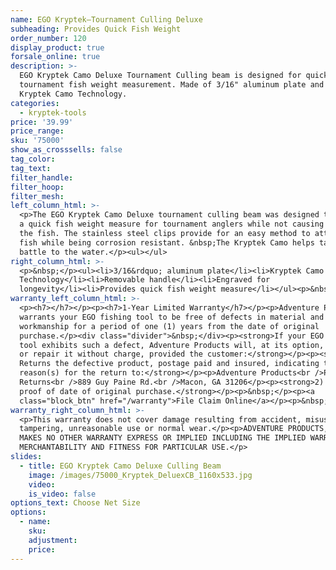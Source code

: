 ```yaml
---
name: EGO Kryptek—Tournament Culling Deluxe
subheading: Provides Quick Fish Weight
order_number: 120
display_product: true
forsale_online: true
description: >-
  EGO Kryptek Camo Deluxe Tournament Culling beam is designed for quick
  tournament fish weight measurement. Made of 3/16" aluminum plate and features
  Kryptek Camo Technology.
categories:
  - kryptek-tools
price: '39.99'
price_range:
sku: '75000'
show_as_crosssells: false
tag_color:
tag_text:
filter_handle:
filter_hoop:
filter_mesh:
left_column_html: >-
  <p>The EGO Kryptek Camo Deluxe tournament culling beam was designed to provide
  a quick fish weight measure for tournament anglers while not causing damage to
  the fish. The stainless steel clips provide for an easy method to attach the
  fish while being corrosion resistant. &nbsp;The Kryptek Camo helps take the
  battle to the water.</p><ul></ul>
right_column_html: >-
  <p>&nbsp;</p><ul><li>3/16&rdquo; aluminum plate</li><li>Kryptek Camo
  Technology</li><li>Removable handle</li><li>Engraved for
  longevity</li><li>Provides quick fish weight measure</li></ul><p>&nbsp;</p>
warranty_left_column_html: >-
  <p><h7></h7></p><p><h7>1-Year Limited Warranty</h7></p><p>Adventure Products
  warrants your EGO fishing tool to be free of defects in material and
  workmanship for a period of one (1) years from the date of original
  purchase.</p><div class="divider">&nbsp;</div><p><strong>If your EGO fishing
  tool exhibits such a defect, Adventure Products will, at its option, replace
  or repair it without charge, provided the customer:</strong></p><p><strong>1)
  Returns the defective product, postage paid and insured, indicating the
  reason(s) for the return to:</strong></p><p>Adventure Products<br />Product
  Returns<br />889 Guy Paine Rd.<br />Macon, GA 31206</p><p><strong>2) Submits
  proof of date of original purchase.</strong></p><p>&nbsp;</p><p><a
  class="block_btn" href="/warranty">File Claim Online</a></p><p>&nbsp;</p>
warranty_right_column_html: >-
  <p>This warranty does not cover damage resulting from accident, misuse, abuse,
  tampering, unreasonable use or normal wear.</p><p>ADVENTURE PRODUCTS, INC.
  MAKES NO OTHER WARRANTY EXPRESS OR IMPLIED INCLUDING THE IMPLIED WARRANTIES OF
  MERCHANTABILITY AND FITNESS FOR PARTICULAR USE.</p>
slides:
  - title: EGO Kryptek Camo Deluxe Culling Beam
    image: /images/75000_Kryptek_DeluexCB_1160x533.jpg
    video:
    is_video: false
options_text: Choose Net Size
options:
  - name:
    sku:
    adjustment:
    price:
---
```

